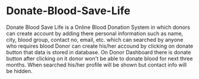 # Donate-Blood-Save-Life
Donate Blood Save Life is a Online Blood Donation System in which donors can create account by adding there personal information such as name, city, blood group, contact no, email, etc. which can searched by anyone who requires blood
Donor can create his/her accound by clicking on donate button that data is stored in database.
On Donor Dashboard there is donate button after clicking on it donor won't be able to donate blood for next three months.
When searched his/her profile will be shown but contact info will be hidden.
